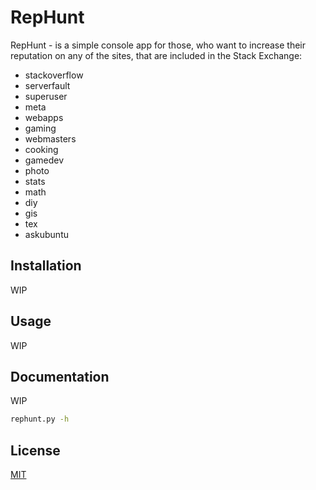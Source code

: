 # RepHunt

RepHunt - is a simple console app for those, who want to increase their
reputation on any of the sites, that are included in the Stack Exchange:
- stackoverflow
- serverfault
- superuser
- meta
- webapps
- gaming
- webmasters
- cooking
- gamedev
- photo
- stats
- math
- diy
- gis
- tex
- askubuntu

## Installation

WIP

## Usage

WIP

## Documentation

WIP

```bash
rephunt.py -h
```

## License
[MIT](https://choosealicense.com/licenses/mit/)